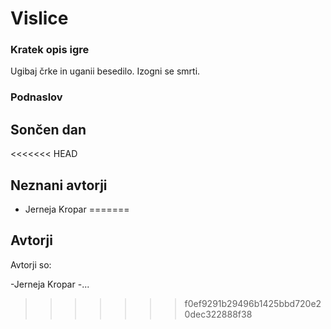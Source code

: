 # Vislice

### Kratek opis igre


Ugibaj črke in uganii besedilo.
Izogni se smrti.

### Podnaslov





 

## Sončen dan

<<<<<<< HEAD
## Neznani avtorji

- Jerneja Kropar
=======
## Avtorji
Avtorji so:

-Jerneja Kropar
-...
>>>>>>> f0ef9291b29496b1425bbd720e20dec322888f38

